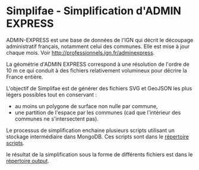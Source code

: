 # Simplifae - Simplification d'ADMIN EXPRESS

ADMIN-EXPRESS est une base de données de l'IGN qui décrit le découpage administratif français,
notamment celui des communes.
Elle est mise à jour chaque mois.
Voir http://professionnels.ign.fr/adminexpress.    

La géométrie d'ADMIN EXPRESS correspond à une résolution de l'ordre de 10 m ce qui conduit à des fichiers
relativement volumineux pour décrire la France entière.

L'objectif de Simplifae est de générer des fichiers SVG et GeoJSON les plus légers possibles tout en conservant :
- au moins un polygone de surface non nulle par commune,
- une partition de l'espace par les communes (cad que l'intérieur des communes ne s'intersectent pas).

Le processus de simplification enchaine plusieurs scripts utilisant un stockage intermédiaire dans MongoDB.
Ces scripts sont dans le [répertoire scripts](https://github.com/benoitdavidfr/simplifae2/tree/master/scripts).  

le résultat de la simplification sous la forme de différents fichiers est dans le
[répertoire output](https://github.com/benoitdavidfr/simplifae2/tree/master/output).

